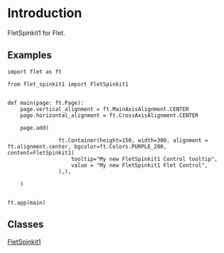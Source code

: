 # Introduction

FletSpinkit1 for Flet.

## Examples

```
import flet as ft

from flet_spinkit1 import FletSpinkit1


def main(page: ft.Page):
    page.vertical_alignment = ft.MainAxisAlignment.CENTER
    page.horizontal_alignment = ft.CrossAxisAlignment.CENTER

    page.add(

                ft.Container(height=150, width=300, alignment = ft.alignment.center, bgcolor=ft.Colors.PURPLE_200, content=FletSpinkit1(
                    tooltip="My new FletSpinkit1 Control tooltip",
                    value = "My new FletSpinkit1 Flet Control", 
                ),),

    )


ft.app(main)
```

## Classes

[FletSpinkit1](FletSpinkit1.md)


